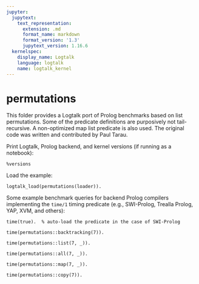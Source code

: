 ```yaml
---
jupyter:
  jupytext:
    text_representation:
      extension: .md
      format_name: markdown
      format_version: '1.3'
      jupytext_version: 1.16.6
  kernelspec:
    display_name: Logtalk
    language: logtalk
    name: logtalk_kernel
---
```


<!--
________________________________________________________________________

This file is part of Logtalk <https://logtalk.org/>  
SPDX-FileCopyrightText: 1998-2025 Paulo Moura <pmoura@logtalk.org>  
SPDX-License-Identifier: Apache-2.0

Licensed under the Apache License, Version 2.0 (the "License");
you may not use this file except in compliance with the License.
You may obtain a copy of the License at

    http://www.apache.org/licenses/LICENSE-2.0

Unless required by applicable law or agreed to in writing, software
distributed under the License is distributed on an "AS IS" BASIS,
WITHOUT WARRANTIES OR CONDITIONS OF ANY KIND, either express or implied.
See the License for the specific language governing permissions and
limitations under the License.
________________________________________________________________________
-->

# permutations

This folder provides a Logtalk port of Prolog benchmarks based on list
permutations. Some of the predicate definitions are purposively not
tail-recursive. A non-optimized map list predicate is also used. The
original code was written and contributed by Paul Tarau.

Print Logtalk, Prolog backend, and kernel versions (if running as a notebook):

```logtalk
%versions
```

Load the example:

```logtalk
logtalk_load(permutations(loader)).
```

Some example benchmark queries for backend Prolog compilers implementing
the `time/1` timing predicate (e.g., SWI-Prolog, Trealla Prolog, YAP, XVM, 
and others):

```logtalk
time(true).  % auto-load the predicate in the case of SWI-Prolog
```

<!--
true.
-->

```logtalk
time(permutations::backtracking(7)).
```

<!--
% 5,945 inferences, 0.001 CPU in 0.001 seconds (99% CPU, 11388889 Lips)
true.
-->

```logtalk
time(permutations::list(7, _)).
```

<!--
% 24,029 inferences, 0.002 CPU in 0.003 seconds (78% CPU, 11150348 Lips)
true.
-->

```logtalk
time(permutations::all(7, _)).
```

<!--
% 10,993 inferences, 0.002 CPU in 0.003 seconds (79% CPU, 5091709 Lips)
true.
-->

```logtalk
time(permutations::map(7, _)).
```

<!--
% 44,190 inferences, 0.006 CPU in 0.007 seconds (80% CPU, 7770353 Lips)
true.
-->

```logtalk
time(permutations::copy(7)).
```

<!--
% 34,110 inferences, 0.005 CPU in 0.006 seconds (79% CPU, 7558165 Lips)
true.
-->
